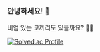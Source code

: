 ### 안녕하세요! 👋

비염 있는 코끼리도 있을까요? 🤔🤔

[![Solved.ac Profile](http://mazassumnida.wtf/api/generate_badge?boj=lys1325)](https://solved.ac/lys1325)

<!--
**P3PP4/P3PP4** is a ✨ _special_ ✨ repository because its `README.md` (this file) appears on your GitHub profile.

Here are some ideas to get you started:

- 🔭 I’m currently working on ...
- 🌱 I’m currently learning ...
- 👯 I’m looking to collaborate on ...
- 🤔 I’m looking for help with ...
- 💬 Ask me about ...
- 📫 How to reach me: ...
- 😄 Pronouns: ...
- ⚡ Fun fact: ...
-->
